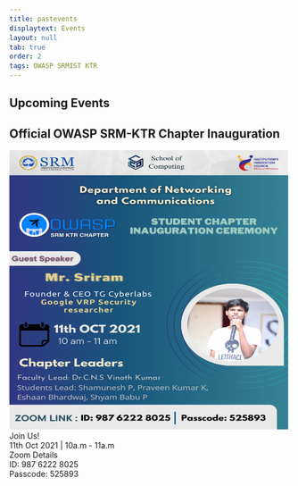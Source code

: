 ```yaml
---
title: pastevents
displaytext: Events
layout: null
tab: true
order: 2
tags: OWASP SRMIST KTR
---
```

## Upcoming Events
## Official OWASP SRM-KTR Chapter Inauguration 
<img src="/assets/images/launch poster.png" width="500" height="500">
Join Us! <br>
11th Oct 2021 | 10a.m - 11a.m <br>
Zoom Details <br>
ID: 987 6222 8025  <br>
Passcode: 525893<br>
                                                                     
